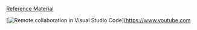 [Reference Material](https://code.visualstudio.com/learn/collaboration/live-share)

[![Remote collaboration in Visual Studio Code](https://img.youtube.com/vi/A2ceblXTBBc/0.jpg)](https://www.youtube.com
